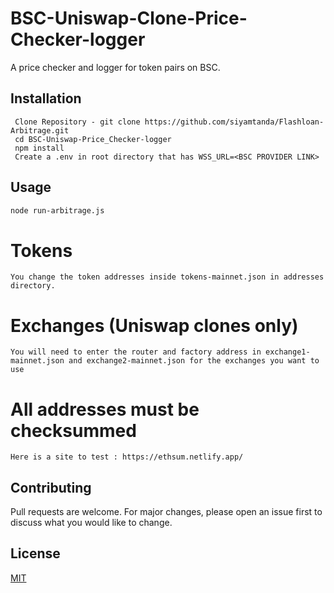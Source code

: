 

# BSC-Uniswap-Clone-Price-Checker-logger

A price checker and logger for token pairs on BSC.

## Installation

```
 Clone Repository - git clone https://github.com/siyamtanda/Flashloan-Arbitrage.git
 cd BSC-Uniswap-Price_Checker-logger
 npm install
 Create a .env in root directory that has WSS_URL=<BSC PROVIDER LINK>
```

## Usage

```bash
node run-arbitrage.js
```


# Tokens
```You will need to change the tokens to addresses for the tokens you want. 
You change the token addresses inside tokens-mainnet.json in addresses directory.
```

# Exchanges (Uniswap clones only)
```You will need to enter the router and factory address in exchange1-mainnet.json and exchange2-mainnet.json for the exchanges you want to use```

# All addresses must be checksummed
```
Here is a site to test : https://ethsum.netlify.app/
```

## Contributing
Pull requests are welcome. For major changes, please open an issue first to discuss what you would like to change.



## License
[MIT](https://choosealicense.com/licenses/mit/)

